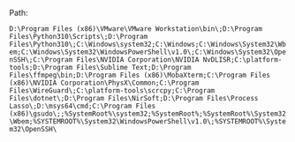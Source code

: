 Path:

`D:\Program Files (x86)\VMware\VMware Workstation\bin\;D:\Program Files\Python310\Scripts\;D:\Program Files\Python310\;C:\Windows\system32;C:\Windows;C:\Windows\System32\Wbem;C:\Windows\System32\WindowsPowerShell\v1.0\;C:\Windows\System32\OpenSSH\;C:\Program Files\NVIDIA Corporation\NVIDIA NvDLISR;C:\platform-tools;D:\Program Files\Sublime Text;D:\Program Files\ffmpeg\bin;D:\Program Files (x86)\MobaXterm;C:\Program Files (x86)\NVIDIA Corporation\PhysX\Common;C:\Program Files\WireGuard\;C:\platform-tools\scrcpy;C:\Program Files\dotnet\;D:\Program Files\NirSoft;D:\Program Files\Process Lasso\;D:\msys64\cmd;C:\Program Files (x86)\gsudo\;;%SystemRoot%\system32;%SystemRoot%;%SystemRoot%\System32\Wbem;%SYSTEMROOT%\System32\WindowsPowerShell\v1.0\;%SYSTEMROOT%\System32\OpenSSH\`
